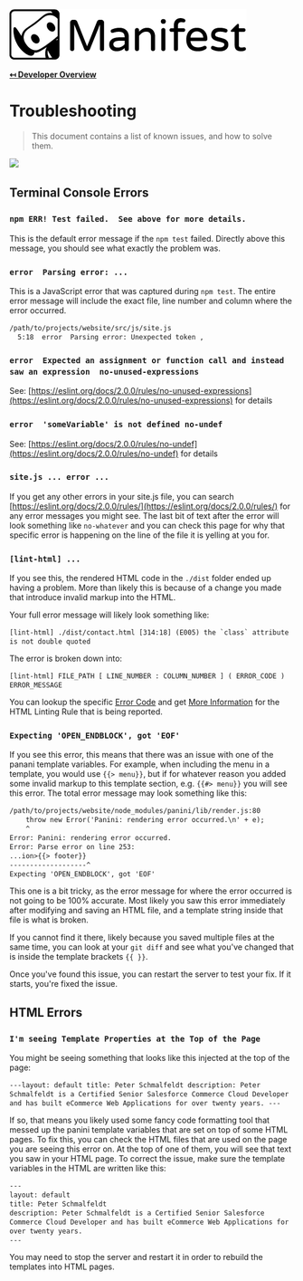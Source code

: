 ![Logo](img/logo.png "Logo")

**[↤ Developer Overview](../README.md)**

Troubleshooting
===

> This document contains a list of known issues, and how to solve them.

<img src="https://octodex.github.com/images/dinotocat.png" width="400" />


Terminal Console Errors
---

### `npm ERR! Test failed.  See above for more details.`

This is the default error message if the `npm test` failed.  Directly above this message, you should see what exactly the problem was.

### `error  Parsing error: ...`

This is a JavaScript error that was captured during `npm test`.  The entire error message will include the exact file, line number and column where the error occurred.

```
/path/to/projects/website/src/js/site.js
  5:18  error  Parsing error: Unexpected token ,
```

### `error  Expected an assignment or function call and instead saw an expression  no-unused-expressions`

See: [https://eslint.org/docs/2.0.0/rules/no-unused-expressions](https://eslint.org/docs/2.0.0/rules/no-unused-expressions) for details

### `error  'someVariable' is not defined no-undef`

See: [https://eslint.org/docs/2.0.0/rules/no-undef](https://eslint.org/docs/2.0.0/rules/no-undef) for details

### `site.js ... error ...`

If you get any other errors in your site.js file, you can search [https://eslint.org/docs/2.0.0/rules/](https://eslint.org/docs/2.0.0/rules/) for any error messages you might see.  The last bit of text after the error will look something like `no-whatever` and you can check this page for why that specific error is happening on the line of the file it is yelling at you for.

### `[lint-html] ...`

If you see this, the rendered HTML code in the `./dist` folder ended up having a problem.  More than likely this is because of a change you made that introduce invalid markup into the HTML.

Your full error message will likely look something like:

```
[lint-html] ./dist/contact.html [314:18] (E005) the `class` attribute is not double quoted
```

The error is broken down into:

```
[lint-html] FILE_PATH [ LINE_NUMBER : COLUMN_NUMBER ] ( ERROR_CODE ) ERROR_MESSAGE
```

You can lookup the specific [Error Code](https://github.com/htmllint/htmllint/wiki/Option-by-Error-Code) and get [More Information](https://github.com/htmllint/htmllint/wiki/Options) for the HTML Linting Rule that is being reported.

### `Expecting 'OPEN_ENDBLOCK', got 'EOF'`

If you see this error, this means that there was an issue with one of the panani template variables.  For example, when including the menu in a template, you would use `{{> menu}}`, but if for whatever reason you added some invalid markup to this template section, e.g. `{{#> menu}}` you will see this error.  The total error message may look something like this:

```
/path/to/projects/website/node_modules/panini/lib/render.js:80
    throw new Error('Panini: rendering error occurred.\n' + e);
    ^
Error: Panini: rendering error occurred.
Error: Parse error on line 253:
...ion>{{> footer}}
-------------------^
Expecting 'OPEN_ENDBLOCK', got 'EOF'
```

This one is a bit tricky, as the error message for where the error occurred is not going to be 100% accurate.  Most likely you saw this error immediately after modifying and saving an HTML file, and a template string inside that file is what is broken.

If you cannot find it there, likely because you saved multiple files at the same time, you can look at your `git diff` and see what you've changed that is inside the template brackets `{{ }}`.

Once you've found this issue, you can restart the server to test your fix. If it starts, you're fixed the issue.


HTML Errors
---

### `I'm seeing Template Properties at the Top of the Page`

You might be seeing something that looks like this injected at the top of the page:

```
---layout: default title: Peter Schmalfeldt description: Peter Schmalfeldt is a Certified Senior Salesforce Commerce Cloud Developer and has built eCommerce Web Applications for over twenty years. ---
```

If so, that means you likely used some fancy code formatting tool that messed up the panini template variables that are set on top of some HTML pages.  To fix this, you can check the HTML files that are used on the page you are seeing this error on.  At the top of one of them, you will see that text you saw in your HTML page.  To correct the issue, make sure the template variables in the HTML are written like this:

```
---
layout: default
title: Peter Schmalfeldt
description: Peter Schmalfeldt is a Certified Senior Salesforce Commerce Cloud Developer and has built eCommerce Web Applications for over twenty years.
---
```

You may need to stop the server and restart it in order to rebuild the templates into HTML pages.
